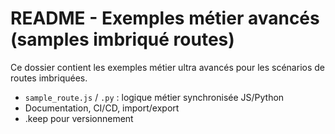 # README - Exemples métier avancés (samples imbriqué routes)

Ce dossier contient les exemples métier ultra avancés pour les scénarios de routes imbriquées.

- `sample_route.js` / `.py` : logique métier synchronisée JS/Python
- Documentation, CI/CD, import/export
- .keep pour versionnement
